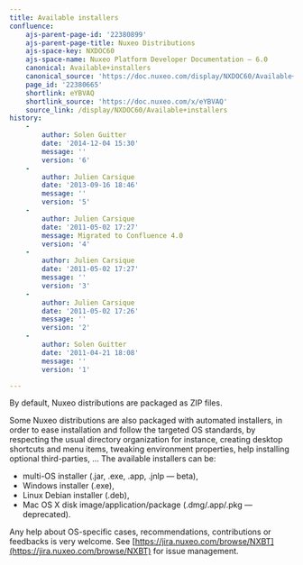 ```yaml
---
title: Available installers
confluence:
    ajs-parent-page-id: '22380899'
    ajs-parent-page-title: Nuxeo Distributions
    ajs-space-key: NXDOC60
    ajs-space-name: Nuxeo Platform Developer Documentation — 6.0
    canonical: Available+installers
    canonical_source: 'https://doc.nuxeo.com/display/NXDOC60/Available+installers'
    page_id: '22380665'
    shortlink: eYBVAQ
    shortlink_source: 'https://doc.nuxeo.com/x/eYBVAQ'
    source_link: /display/NXDOC60/Available+installers
history:
    - 
        author: Solen Guitter
        date: '2014-12-04 15:30'
        message: ''
        version: '6'
    - 
        author: Julien Carsique
        date: '2013-09-16 18:46'
        message: ''
        version: '5'
    - 
        author: Julien Carsique
        date: '2011-05-02 17:27'
        message: Migrated to Confluence 4.0
        version: '4'
    - 
        author: Julien Carsique
        date: '2011-05-02 17:27'
        message: ''
        version: '3'
    - 
        author: Julien Carsique
        date: '2011-05-02 17:26'
        message: ''
        version: '2'
    - 
        author: Solen Guitter
        date: '2011-04-21 18:08'
        message: ''
        version: '1'

---
```

By default, Nuxeo distributions are packaged as ZIP files.

Some Nuxeo distributions are also packaged with automated installers, in order to ease installation and follow the targeted OS standards, by respecting the usual directory organization for instance, creating desktop shortcuts and menu items, tweaking environment properties, help installing optional third-parties, ...
The available installers can be:

*   multi-OS installer (.jar, .exe, .app, .jnlp &mdash; beta),
*   Windows installer (.exe),
*   Linux Debian installer (.deb),
*   Mac OS X disk image/application/package (.dmg/.app/.pkg &mdash; deprecated).

Any help about OS-specific cases, recommendations, contributions or feedbacks is very welcome. See [https://jira.nuxeo.com/browse/NXBT](https://jira.nuxeo.com/browse/NXBT) for issue management.